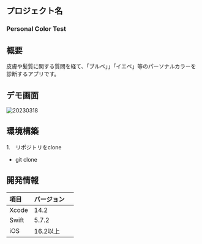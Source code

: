## プロジェクト名
<h3>Personal Color Test

## 概要
<p4> 皮膚や髪質に関する質問を経て、「ブルベ」」「イエベ」等のパーソナルカラーを診断するアプリです。

## デモ画面
![20230318](https://user-images.githubusercontent.com/117706330/226227844-3def5aa8-19ce-4f6d-9cb5-1fa491040fa8.gif)

## 環境構築
1.　リポジトリをclone
- git clone 
  

## 開発情報
|項目|バージョン　|
|:---|:---|
|Xcode|14.2|
|Swift|5.7.2|
|iOS|16.2以上|

